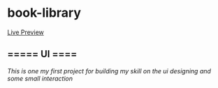 ﻿# book-library

[Live Preview](https://bhuwan214.github.io/book-library/)
## ===== UI ==== 

<i>This is one my first project for building my skill on the ui designing and some small interaction </i>

